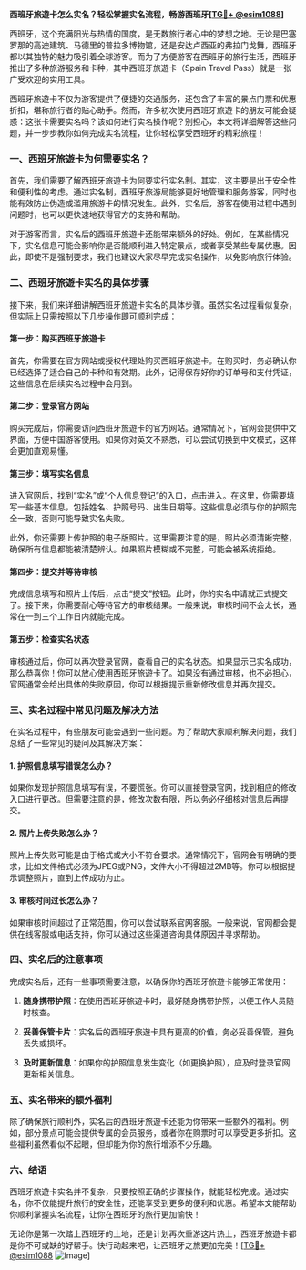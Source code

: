 **西班牙旅遊卡怎么实名？轻松掌握实名流程，畅游西班牙[[TG💪+ @esim1088](https://t.me/s/esim1088)]**

西班牙，这个充满阳光与热情的国度，是无数旅行者心中的梦想之地。无论是巴塞罗那的高迪建筑、马德里的普拉多博物馆，还是安达卢西亚的弗拉门戈舞，西班牙都以其独特的魅力吸引着全球游客。而为了方便游客在西班牙的旅行生活，西班牙推出了多种旅游服务和卡种，其中西班牙旅遊卡（Spain Travel Pass）就是一张广受欢迎的实用工具。

西班牙旅遊卡不仅为游客提供了便捷的交通服务，还包含了丰富的景点门票和优惠折扣，堪称旅行者的贴心助手。然而，许多初次使用西班牙旅遊卡的朋友可能会疑惑：这张卡需要实名吗？该如何进行实名操作呢？别担心，本文将详细解答这些问题，并一步步教你如何完成实名流程，让你轻松享受西班牙的精彩旅程！

### 一、西班牙旅遊卡为何需要实名？

首先，我们需要了解西班牙旅遊卡为何要实行实名制。其实，这主要是出于安全性和便利性的考虑。通过实名制，西班牙旅游局能够更好地管理和服务游客，同时也能有效防止伪造或滥用旅游卡的情况发生。此外，实名后，游客在使用过程中遇到问题时，也可以更快速地获得官方的支持和帮助。

对于游客而言，实名后的西班牙旅遊卡还能带来额外的好处。例如，在某些情况下，实名信息可能会影响你是否能顺利进入特定景点，或者享受某些专属优惠。因此，即使不是强制要求，我们也建议大家尽早完成实名操作，以免影响旅行体验。

### 二、西班牙旅遊卡实名的具体步骤

接下来，我们来详细讲解西班牙旅遊卡实名的具体步骤。虽然实名过程看似复杂，但实际上只需按照以下几步操作即可顺利完成：

#### 第一步：购买西班牙旅遊卡

首先，你需要在官方网站或授权代理处购买西班牙旅遊卡。在购买时，务必确认你已经选择了适合自己的卡种和有效期。此外，记得保存好你的订单号和支付凭证，这些信息在后续实名过程中会用到。

#### 第二步：登录官方网站

购买完成后，你需要访问西班牙旅遊卡的官方网站。通常情况下，官网会提供中文界面，方便中国游客使用。如果你对英文不熟悉，可以尝试切换到中文模式，这样会更加直观易懂。

#### 第三步：填写实名信息

进入官网后，找到“实名”或“个人信息登记”的入口，点击进入。在这里，你需要填写一些基本信息，包括姓名、护照号码、出生日期等。这些信息必须与你的护照完全一致，否则可能导致实名失败。

此外，你还需要上传护照的电子版照片。这里需要注意的是，照片必须清晰完整，确保所有信息都能被清楚辨认。如果照片模糊或不完整，可能会被系统拒绝。

#### 第四步：提交并等待审核

完成信息填写和照片上传后，点击“提交”按钮。此时，你的实名申请就正式提交了。接下来，你需要耐心等待官方的审核结果。一般来说，审核时间不会太长，通常在一到三个工作日内就能完成。

#### 第五步：检查实名状态

审核通过后，你可以再次登录官网，查看自己的实名状态。如果显示已实名成功，那么恭喜你！你可以放心使用西班牙旅遊卡了。如果没有通过审核，也不必担心，官网通常会给出具体的失败原因，你可以根据提示重新修改信息并再次提交。

### 三、实名过程中常见问题及解决方法

在实名过程中，有些朋友可能会遇到一些问题。为了帮助大家顺利解决问题，我们总结了一些常见的疑问及其解决方案：

#### 1. 护照信息填写错误怎么办？

如果你发现护照信息填写有误，不要慌张。你可以直接登录官网，找到相应的修改入口进行更改。但需要注意的是，修改次数有限，所以务必仔细核对信息后再提交。

#### 2. 照片上传失败怎么办？

照片上传失败可能是由于格式或大小不符合要求。通常情况下，官网会有明确的要求，比如文件格式必须为JPEG或PNG，文件大小不得超过2MB等。你可以根据提示调整照片，直到上传成功为止。

#### 3. 审核时间过长怎么办？

如果审核时间超过了正常范围，你可以尝试联系官网客服。一般来说，官网都会提供在线客服或电话支持，你可以通过这些渠道咨询具体原因并寻求帮助。

### 四、实名后的注意事项

完成实名后，还有一些事项需要注意，以确保你的西班牙旅遊卡能够正常使用：

1. **随身携带护照**：在使用西班牙旅遊卡时，最好随身携带护照，以便工作人员随时核查。
   
2. **妥善保管卡片**：实名后的西班牙旅遊卡具有更高的价值，务必妥善保管，避免丢失或损坏。

3. **及时更新信息**：如果你的护照信息发生变化（如更换护照），应及时登录官网更新相关信息。

### 五、实名带来的额外福利

除了确保旅行顺利外，实名后的西班牙旅遊卡还能为你带来一些额外的福利。例如，部分景点可能会提供专属的会员服务，或者你在购票时可以享受更多折扣。这些福利虽然看似不起眼，但却能为你的旅行增添不少乐趣。

### 六、结语

西班牙旅遊卡实名并不复杂，只要按照正确的步骤操作，就能轻松完成。通过实名，你不仅能提升旅行的安全性，还能享受到更多的便利和优惠。希望本文能帮助你顺利掌握实名流程，让你在西班牙的旅行更加愉快！

无论你是第一次踏上西班牙的土地，还是计划再次重游这片热土，西班牙旅遊卡都是你不可或缺的好帮手。快行动起来吧，让西班牙之旅更加完美！[[TG💪+ @esim1088](https://t.me/s/esim1088) ![Image](https://i.postimg.cc/4NQfJmqS/Snipaste-2025-05-13-00-14-12.png)]